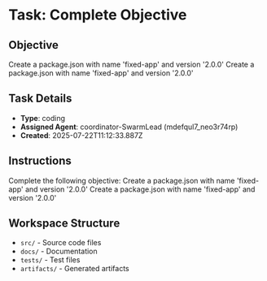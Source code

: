 # Task: Complete Objective

## Objective
Create a package.json with name 'fixed-app' and version '2.0.0' Create a package.json with name 'fixed-app' and version '2.0.0'

## Task Details
- **Type**: coding
- **Assigned Agent**: coordinator-SwarmLead (mdefqul7_neo3r74rp)
- **Created**: 2025-07-22T11:12:33.887Z

## Instructions
Complete the following objective: Create a package.json with name 'fixed-app' and version '2.0.0' Create a package.json with name 'fixed-app' and version '2.0.0'

## Workspace Structure
- `src/` - Source code files
- `docs/` - Documentation
- `tests/` - Test files
- `artifacts/` - Generated artifacts

